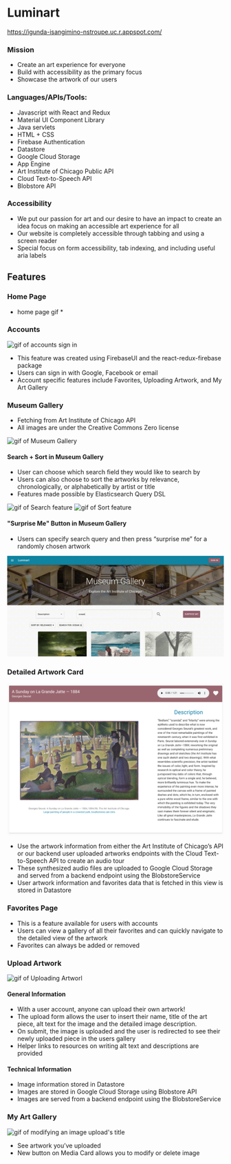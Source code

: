 # Luminart

https://igunda-isangimino-nstroupe.uc.r.appspot.com/

### Mission

- Create an art experience for everyone
- Build with accessibility as the primary focus
- Showcase the artwork of our users 

### Languages/APIs/Tools:
- Javascript with React and Redux
- Material UI Component Library 
- Java servlets
- HTML + CSS
- Firebase Authentication
- Datastore
- Google Cloud Storage
- App Engine
- Art Institute of Chicago Public API
- Cloud Text-to-Speech API
- Blobstore API

### Accessibility 

- We put our passion for art and our desire to have an impact to create an idea focus on making an accessible art experience for all
- Our website is completely accessible through tabbing and using a screen reader
- Special focus on form accessibility, tab indexing, and including useful aria labels

## Features

### Home Page
 
* home page gif * 

### Accounts

![gif of accounts sign in](/readMeImages/signIn.gif "Sign In")

- This feature was created using FirebaseUI and the react-redux-firebase package
- Users can sign in with Google, Facebook or email
- Account specific features include Favorites, Uploading Artwork, and My Art Gallery

### Museum Gallery

- Fetching from Art Institute of Chicago API
- All images are under the Creative Commons Zero license

![gif of Museum Gallery](/readMeImages/museum-gallery.gif "Museum Gallery")

#### Search + Sort in Museum Gallery

- User can choose which search field they would like to search by  
- Users can also choose to sort the artworks by relevance, chronologically, or alphabetically by artist or title 
- Features made possible by Elasticsearch Query DSL 

![gif of Search feature](/readMeImages/search.gif "Search")
![gif of Sort feature](/readMeImages/sort.gif "Sort")

#### "Surprise Me" Button in Museum Gallery

- Users can specify search query and then press “surprise me” for a randomly chosen artwork

![gif of "Surprise Me" Button](/readMeImages/surprise-me.gif "Surprise Me")

### Detailed Artwork Card

![gif of Detailed Artwork Card](/readMeImages/artwork-card.png "Detailed Artwork Card")

- Use the artwork information from either the Art Institute of Chicago’s API or our backend user uploaded artworks endpoints with the Cloud Text-to-Speech API to create an audio tour
- These synthesized audio files are uploaded to Google Cloud Storage and served from a backend endpoint using the BlobstoreService
- User artwork information and favorites data that is fetched in this view is stored in Datastore


### Favorites Page

- This is a feature available for users with accounts
- Users can view a gallery of all their favorites and can quickly navigate to the detailed view of the artwork
- Favorites can always be added or removed


### Upload Artwork

![gif of Uploading Artworl](/readMeImages/UploadImages.gif "Uploading Images")

#### General Information

- With a user account, anyone can upload their own artwork!
- The upload form allows the user to insert their name, title of the art piece, alt text for the image and the detailed image description.
- On submit, the image is uploaded and the user is redirected to see their newly uploaded piece in the users gallery
- Helper links to resources on writing alt text and descriptions are provided

#### Technical Information

- Image information stored in Datastore
- Images are stored in Google Cloud Storage using Blobstore API
- Images are served from a backend endpoint using the BlobstoreService

### My Art Gallery

![gif of modifying an image upload's title](/readMeImages/ModifyArt.gif "Modifying an image title")

- See artwork you’ve uploaded
- New button on Media Card allows you to modify or delete image

